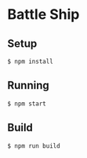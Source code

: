 # Battle Ship

## Setup

```
$ npm install
```

## Running

```
$ npm start
```

## Build

```
$ npm run build
```
